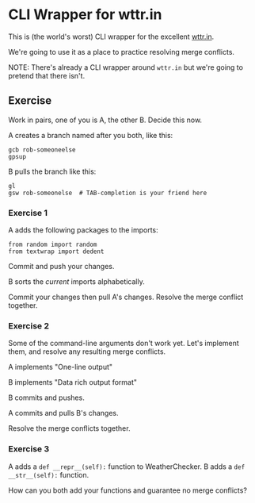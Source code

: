 # CLI Wrapper for wttr.in

This is (the world's worst) CLI wrapper for the excellent [wttr.in](https://github.com/chubin/wttr.in).

We're going to use it as a place to practice resolving merge conflicts.

NOTE: There's already a CLI wrapper around `wttr.in` but we're going to pretend
that there isn't.

## Exercise

Work in pairs, one of you is A, the other B. Decide this now.

A creates a branch named after you both, like this:

```
gcb rob-someoneelse
gpsup
```

B pulls the branch like this:

```
gl
gsw rob-someonelse  # TAB-completion is your friend here
```


### Exercise 1

A adds the following packages to the imports:

```
from random import random
from textwrap import dedent
```

Commit and push your changes.


B sorts the _current_ imports alphabetically.

Commit your changes then pull A's changes.
Resolve the merge conflict together.


### Exercise 2

Some of the command-line arguments don't work yet. Let's implement them, and
resolve any resulting merge conflicts.

A implements "One-line output"

B implements "Data rich output format"

B commits and pushes.

A commits and pulls B's changes.

Resolve the merge conflicts together.


### Exercise 3

A adds a `def __repr__(self):` function to WeatherChecker. 
B adds a `def __str__(self):` function.

How can you both add your functions and guarantee no merge conflicts?
